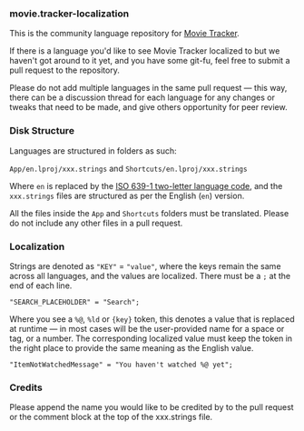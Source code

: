 ### movie.tracker-localization

This is the community language repository for [Movie Tracker](https://apps.apple.com/us/app/movie-tracker-watchlist-track/id6443877426).

If there is a language you'd like to see Movie Tracker localized to but we haven't got around to it yet, and you have some git-fu, feel free to submit a pull request to the repository.

Please do not add multiple languages in the same pull request — this way, there can be a discussion thread for each language for any changes or tweaks that need to be made, and give others opportunity for peer review.

### Disk Structure
Languages are structured in folders as such:

`App/en.lproj/xxx.strings` and `Shortcuts/en.lproj/xxx.strings`

Where `en` is replaced by the [ISO 639-1 two-letter language code](https://en.wikipedia.org/wiki/List_of_ISO_639-1_codes), and the `xxx.strings` files are structured as per the English (`en`) version.

All the files inside the `App` and `Shortcuts` folders must be translated. Please do not include any other files in a pull request.

### Localization

Strings are denoted as `"KEY"` = `"value"`, where the keys remain the same across all languages, and the values are localized. There must be a `;` at the end of each line.

`"SEARCH_PLACEHOLDER" = "Search";`

Where you see a `%@`, `%ld` or `{key}` token, this denotes a value that is replaced at runtime — in most cases will be the user-provided name for a space or tag, or a number. The corresponding localized value must keep the token in the right place to provide the same meaning as the English value.

`"ItemNotWatchedMessage" = "You haven't watched %@ yet";`


### Credits

Please append the name you would like to be credited by to the pull request or the comment block at the top of the xxx.strings file.